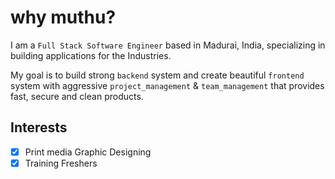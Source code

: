 # why muthu?
I am a `Full Stack Software Engineer` based in Madurai, India, specializing in building applications for the Industries.

My goal is to build strong `backend` system and create beautiful `frontend` system with aggressive `project_management` & `team_management` that provides fast, secure and clean products.


## Interests
- [x] Print media Graphic Designing
- [x] Training Freshers
